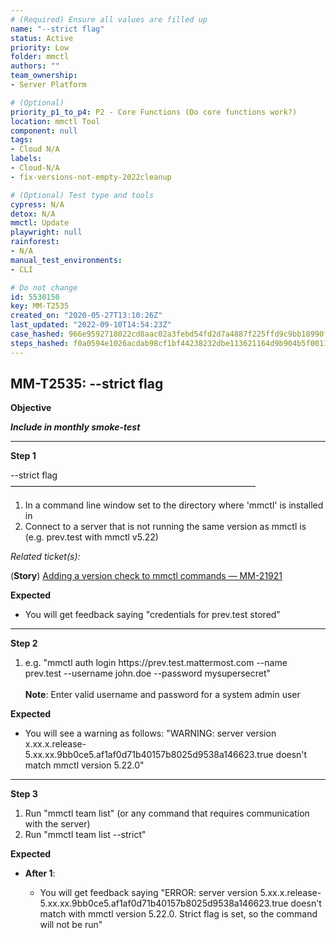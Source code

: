 ```yaml
---
# (Required) Ensure all values are filled up
name: "--strict flag"
status: Active
priority: Low
folder: mmctl
authors: ""
team_ownership: 
- Server Platform

# (Optional)
priority_p1_to_p4: P2 - Core Functions (Do core functions work?)
location: mmctl Tool
component: null
tags: 
- Cloud N/A
labels: 
- Cloud-N/A
- fix-versions-not-empty-2022cleanup

# (Optional) Test type and tools
cypress: N/A
detox: N/A
mmctl: Update
playwright: null
rainforest: 
- N/A
manual_test_environments: 
- CLI

# Do not change
id: 5530150
key: MM-T2535
created_on: "2020-05-27T13:10:26Z"
last_updated: "2022-09-10T14:54:23Z"
case_hashed: 966e9592718022cd8aac02a3febd54fd2d7a4887f225ffd9c9bb18990fc231c5987d1ecf1d22c74e0c34b87649699d94
steps_hashed: f0a0594e1026acdab98cf1bf44238232dbe113621164d9b904b5f00112a01f8a8e95a92223bf1ca6539c7a01a871d653
---
```


<!-- (Auto-generated) Based on frontmatter's "key" and "name" -->

## MM-T2535: --strict flag

**Objective**

_**Include in monthly smoke-test**_

---

**Step 1**

\--strict flag\
————————————————————————————

1. In a command line window set to the directory where 'mmctl' is installed in
2. Connect to a server that is not running the same version as mmctl is (e.g. prev.test with mmctl v5.22)

_Related ticket(s):_

(**Story**) [Adding a version check to mmctl commands — MM-21921](https://mattermost.atlassian.net/browse/MM-21921)

**Expected**

- You will get feedback saying "credentials for prev.test stored"

---

**Step 2**

1. e.g. "mmctl auth login https\://prev.test.mattermost.com --name prev.test --username john.doe --password mysupersecret"
   \
   \
   **Note**: Enter valid username and password for a system admin user

**Expected**

- You will see a warning as follows: "WARNING: server version x.xx.x.release-5.xx.xx.9bb0ce5.af1af0d71b40157b8025d9538a146623.true doesn't match mmctl version 5.22.0"

---

**Step 3**

1. Run "mmctl team list" (or any command that requires communication with the server)
2. Run "mmctl team list --strict"

**Expected**

- **After 1**:

  - You will get feedback saying "ERROR: server version 5.xx.x.release-5.xx.xx.9bb0ce5.af1af0d71b40157b8025d9538a146623.true doesn't match with mmctl version 5.22.0. Strict flag is set, so the command will not be run"

